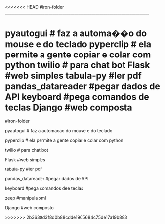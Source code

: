 <<<<<<< HEAD
#iron-folder _________________________________________________________________________

pyautogui            # faz a automa��o do mouse e do teclado
pyperclip            # ela permite a gente copiar e colar com python
twilio               # para chat bot
Flask                #web simples
tabula-py            #ler pdf
pandas_datareader    #pegar dados de API
keyboard             #pega comandos de teclas
Django               #web composta
=======
#iron-folder

<p>pyautogui            # faz a automacao do mouse e do teclado</p>
<p>pyperclip            # ela permite a gente copiar e colar com python</p>
<p>twilio               # para chat bot</p>
<p>Flask                #web simples</p>
<p>tabula-py               #ler pdf</p>
<p>pandas_datareader       #pegar dados de API</p>
<p>keyboard                #pega comandos dee teclas</p>
<p>zeep                    #manipula xml</p>
<p>Django                  #web composto</p>
>>>>>>> 2b3639d3f8d0b88cdde1965684c75de17a19b883
